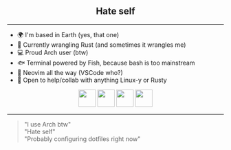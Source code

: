 <h2 align="center">Hate self</h2>

---

- 🌍 I'm based in Earth (yes, that one)
- 🦀 Currently wrangling Rust (and sometimes it wrangles me)
- 💻 Proud Arch user (btw)
- 🐟 Terminal powered by Fish, because bash is too mainstream
- 📝 Neovim all the way (VSCode who?)
- 🤝 Open to help/collab with anything Linux-y or Rusty

<div align="center">
  <!-- arch logo -->
  <img src="https://img.shields.io/badge/-1793D1?style=for-the-badge&logo=archlinux&&logoColor=white&subid1=20250721-2258-3898-b272-86bceaf47d4b" width="40" />
  <!-- fish logo -->
  <img src="https://img.shields.io/badge/-34C534?style=for-the-badge&logo=fishshell&&logoColor=black&subid1=20250721-2258-3898-b272-86bceaf47d4b" width="40" />
  <!-- neovim logo -->
  <img src="https://img.shields.io/badge/-000000?style=for-the-badge&logo=rust&&logoColor=white&subid1=20250721-2258-3898-b272-86bceaf47d4b" width="40" />
  <!-- rust logo -->
  <img src="https://img.shields.io/badge/-57A143?style=for-the-badge&logo=neovim&&logoColor=white&subid1=20250721-2258-3898-b272-86bceaf47d4b" width="40" />
</div>

---

> "I use Arch btw"  
> "Hate self"  
> "Probably configuring dotfiles right now"
